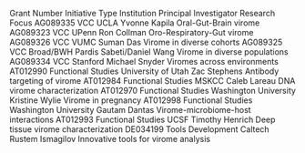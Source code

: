 Grant Number	Initiative Type	Institution	Principal Investigator	Research Focus
AG089335	VCC	UCLA	Yvonne Kapila	Oral-Gut-Brain virome
AG089323	VCC	UPenn	Ron Collman	Oro-Respiratory-Gut virome
AG089326	VCC	VUMC	Suman Das	Virome in diverse cohorts
AG089325	VCC	Broad/BWH	Pardis Sabeti/Daniel Wang	Virome in diverse populations
AG089334	VCC	Stanford	Michael Snyder	Viromes across environments
AT012990	Functional Studies	University of Utah	Zac Stephens	Antibody targeting of virome
AT012984	Functional Studies	MSKCC	Caleb Lareau	DNA virome characterization
AT012970	Functional Studies	Washington University	Kristine Wylie	Virome in pregnancy
AT012998	Functional Studies	Washington University	Gautam Dantas	Virome-microbiome-host interactions
AT012993	Functional Studies	UCSF	Timothy Henrich	Deep tissue virome characterization
DE034199	Tools Development	Caltech	Rustem Ismagilov	Innovative tools for virome analysis
